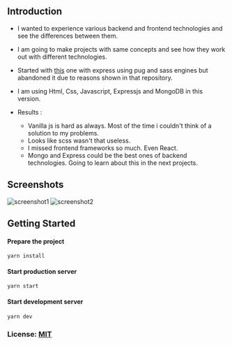 ## Introduction

- I wanted to experience various backend and frontend technologies and see the differences between them.

- I am going to make projects with same concepts and see how they work out with different technologies.

- Started with [this](https://github.com/dedeogluhu/poll-app-v01) one with express using pug and sass engines but abandoned it due to reasons shown in that repository.
    
- I am using Html, Css, Javascript, Expressjs and MongoDB in this version. 

- Results : 
    - Vanilla js is hard as always. Most of the time i couldn't think of a solution to my problems.
    - Looks like scss wasn't that useless.
    - I missed frontend frameworks so much. Even React.
    - Mongo and Express could be the best ones of backend technologies. Going to learn about this in the next projects.  

## Screenshots
![screenshot1](https://user-images.githubusercontent.com/64230499/101285464-573c8a80-37f6-11eb-98b2-c91f2fe56fdf.png)
![screenshot2](https://user-images.githubusercontent.com/64230499/101285466-586db780-37f6-11eb-9880-50898ec7a3ff.png)

## Getting Started

#### Prepare the project
```
yarn install
```

#### Start production server

```
yarn start
```

#### Start development server

```
yarn dev
```

### License: [MIT](https://github.com/dedeogluhu/poll-app-v02/blob/main/LICENSE)
